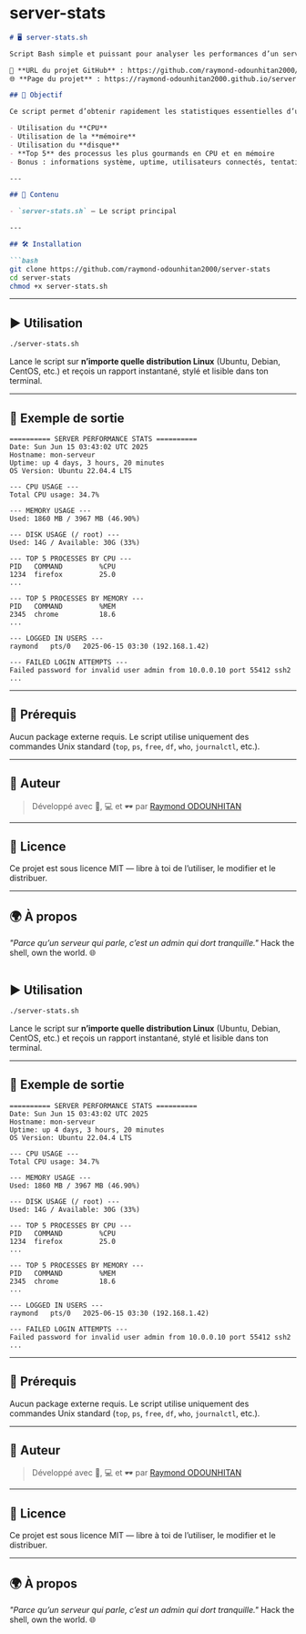# server-stats

````markdown
# 🖥️ server-stats.sh

Script Bash simple et puissant pour analyser les performances d’un serveur Linux en un clin d'œil ⚡

🔗 **URL du projet GitHub** : https://github.com/raymond-odounhitan2000/server-stats  
🌐 **Page du projet** : https://raymond-odounhitan2000.github.io/server-stats

## 🚀 Objectif

Ce script permet d’obtenir rapidement les statistiques essentielles d’un serveur, telles que :

- Utilisation du **CPU**
- Utilisation de la **mémoire**
- Utilisation du **disque**
- **Top 5** des processus les plus gourmands en CPU et en mémoire
- Bonus : informations système, uptime, utilisateurs connectés, tentatives de connexion échouées...

---

## 📂 Contenu

- `server-stats.sh` — Le script principal

---

## 🛠️ Installation

```bash
git clone https://github.com/raymond-odounhitan2000/server-stats
cd server-stats
chmod +x server-stats.sh
````

---

## ▶️ Utilisation

```bash
./server-stats.sh
```

Lance le script sur **n’importe quelle distribution Linux** (Ubuntu, Debian, CentOS, etc.) et reçois un rapport instantané, stylé et lisible dans ton terminal.

---

## 🧪 Exemple de sortie

```
========== SERVER PERFORMANCE STATS ==========
Date: Sun Jun 15 03:43:02 UTC 2025
Hostname: mon-serveur
Uptime: up 4 days, 3 hours, 20 minutes
OS Version: Ubuntu 22.04.4 LTS

--- CPU USAGE ---
Total CPU usage: 34.7%

--- MEMORY USAGE ---
Used: 1860 MB / 3967 MB (46.90%)

--- DISK USAGE (/ root) ---
Used: 14G / Available: 30G (33%)

--- TOP 5 PROCESSES BY CPU ---
PID   COMMAND         %CPU
1234  firefox         25.0
...

--- TOP 5 PROCESSES BY MEMORY ---
PID   COMMAND         %MEM
2345  chrome          18.6
...

--- LOGGED IN USERS ---
raymond   pts/0   2025-06-15 03:30 (192.168.1.42)

--- FAILED LOGIN ATTEMPTS ---
Failed password for invalid user admin from 10.0.0.10 port 55412 ssh2
...
```

---

## 🔐 Prérequis

Aucun package externe requis. Le script utilise uniquement des commandes Unix standard (`top`, `ps`, `free`, `df`, `who`, `journalctl`, etc.).

---

## 🧠 Auteur

> Développé avec 🧠, 💻 et 🕶️ par [Raymond ODOUNHITAN](https://github.com/raymond-odounhitan2000)

---

## 📝 Licence

Ce projet est sous licence MIT — libre à toi de l’utiliser, le modifier et le distribuer.

---

## 🌍 À propos

*"Parce qu’un serveur qui parle, c’est un admin qui dort tranquille."*
Hack the shell, own the world. 🌐

```
```


## ▶️ Utilisation

```bash
./server-stats.sh
```

Lance le script sur **n’importe quelle distribution Linux** (Ubuntu, Debian, CentOS, etc.) et reçois un rapport instantané, stylé et lisible dans ton terminal.

---

## 🧪 Exemple de sortie

```
========== SERVER PERFORMANCE STATS ==========
Date: Sun Jun 15 03:43:02 UTC 2025
Hostname: mon-serveur
Uptime: up 4 days, 3 hours, 20 minutes
OS Version: Ubuntu 22.04.4 LTS

--- CPU USAGE ---
Total CPU usage: 34.7%

--- MEMORY USAGE ---
Used: 1860 MB / 3967 MB (46.90%)

--- DISK USAGE (/ root) ---
Used: 14G / Available: 30G (33%)

--- TOP 5 PROCESSES BY CPU ---
PID   COMMAND         %CPU
1234  firefox         25.0
...

--- TOP 5 PROCESSES BY MEMORY ---
PID   COMMAND         %MEM
2345  chrome          18.6
...

--- LOGGED IN USERS ---
raymond   pts/0   2025-06-15 03:30 (192.168.1.42)

--- FAILED LOGIN ATTEMPTS ---
Failed password for invalid user admin from 10.0.0.10 port 55412 ssh2
...
```

---

## 🔐 Prérequis

Aucun package externe requis. Le script utilise uniquement des commandes Unix standard (`top`, `ps`, `free`, `df`, `who`, `journalctl`, etc.).

---

## 🧠 Auteur

> Développé avec 🧠, 💻 et 🕶️ par [Raymond ODOUNHITAN](https://github.com/raymond-odounhitan2000)

---

## 📝 Licence

Ce projet est sous licence MIT — libre à toi de l’utiliser, le modifier et le distribuer.

---

## 🌍 À propos

*"Parce qu’un serveur qui parle, c’est un admin qui dort tranquille."*
Hack the shell, own the world. 🌐
